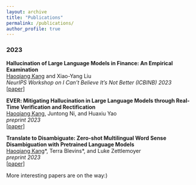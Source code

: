 ```yaml
---
layout: archive
title: "Publications"
permalink: /publications/
author_profile: true
---
```


### 2023


**Hallucination of Large Language Models in Finance: An Empirical Examination** \
<u>Haoqiang Kang</u> and Xiao-Yang Liu  \
*NeurIPS Workshop on I Can’t Believe It’s Not Better (ICBINB) 2023* \
[[paper]](https://arxiv.org/abs/2311.15548)

**<span style="font-variant: small-caps;">EVER</span>: Mitigating Hallucination in Large Language Models through Real-Time Verification and Rectification**\
<u>Haoqiang Kang</u>, Juntong Ni, and Huaxiu Yao \
*preprint 2023* \
[[paper]](https://arxiv.org/abs/2311.09114)

**Translate to Disambiguate: Zero-shot Multilingual Word Sense Disambiguation with Pretrained Language Models** \
<u>Haoqiang Kang</u>\*, Terra Blevins\*, and Luke Zettlemoyer \
*preprint 2023* \
[[paper]](https://arxiv.org/abs/2304.13803)


More interesting papers are on the way:)
